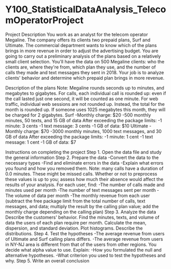# Y100_StatisticalDataAnalysis_TelecomOperatorProject
Project Description
You work as an analyst for the telecom operator Megaline. The company offers its clients two prepaid plans, Surf and Ultimate. 
The commercial department wants to know which of the plans brings in more revenue in order to adjust the advertising budget. 
You are going to carry out a preliminary analysis of the plans based on a relatively small client selection. 
You'll have the data on 500 Megaline clients: who the clients are, where they're from, which plan they use, and the number of calls they made and text messages they sent in 2018. 
Your job is to analyze clients' behavior and determine which prepaid plan brings in more revenue.

Description of the plans
Note: Megaline rounds seconds up to minutes, and megabytes to gigabytes. For calls, each individual call is rounded up: even if the call lasted just one second, it will be counted as one minute. 
For web traffic, individual web sessions are not rounded up. Instead, the total for the month is rounded up. If someone uses 1025 megabytes this month, they will be charged for 2 gigabytes.
Surf
-Monthly charge: $20
-500 monthly minutes, 50 texts, and 15 GB of data
After exceeding the package limits:
-1 minute: 3 cents
-1 text message: 3 cents
-1 GB of data: $10
Ultimate
-Monthly charge: $70
-3000 monthly minutes, 1000 text messages, and 30 GB of data
After exceeding the package limits:
-1 minute: 1 cent
-1 text message: 1 cent
-1 GB of data: $7

Instructions on completing the project
Step 1. Open the data file and study the general information
Step 2. Prepare the data
-Convert the data to the necessary types
-Find and eliminate errors in the data
-Explain what errors you found and how you removed them. Note: many calls have a duration of 0.0 minutes. These might be missed calls. 
Whether or not to preprocess these values is up to you; assess how much their absence would affect the results of your analysis.
For each user, find:
-The number of calls made and minutes used per month
-The number of text messages sent per month
-The volume of data per month
-The monthly revenue from each user (subtract the free package limit from the total number of calls, text messages, and data; 
multiply the result by the calling plan value; add the monthly charge depending on the calling plan)
Step 3. Analyze the data
Describe the customers' behavior. Find the minutes, texts, and volume of data the users of each plan require per month. 
Calculate the mean, dispersion, and standard deviation. Plot histograms. Describe the distributions.
Step 4. Test the hypotheses
-The average revenue from users of Ultimate and Surf calling plans differs.
-The average revenue from users in NY-NJ area is different from that of the users from other regions.
You decide what alpha value to use.
Explain:
-How you formulated the null and alternative hypotheses.
-What criterion you used to test the hypotheses and why.
Step 5. Write an overall conclusion
